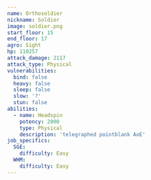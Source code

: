 ```yaml
---
name: Orthosoldier
nickname: Soldier
image: soldier.png
start_floor: 15
end_floor: 17
agro: Sight
hp: 110257
attack_damage: 2117
attack_type: Physical
vulnerabilities:
  bind: false
  heavy: false
  sleep: false
  slow: '?'
  stun: false
abilities:
  - name: Headspin
    potency: 2000
    type: Physical
    description: 'telegraphed pointblank AoE'
job_specifics:
  SGE:
    difficulty: Easy
  WHM:
    difficulty: Easy
---
```

